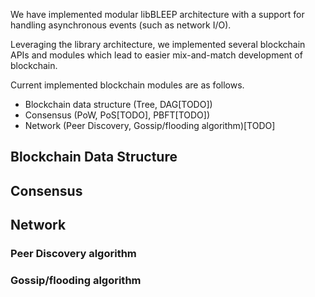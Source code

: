 We have implemented modular libBLEEP architecture with a support for handling asynchronous events (such as network I/O).

Leveraging the library architecture, we implemented several blockchain APIs and modules
which lead to easier mix-and-match development of blockchain.

Current implemented blockchain modules are as follows.

* Blockchain data structure (Tree, DAG[TODO])
* Consensus (PoW, PoS[TODO], PBFT[TODO])
* Network (Peer Discovery, Gossip/flooding algorithm)[TODO]


## Blockchain Data Structure

## Consensus

## Network

### Peer Discovery algorithm
### Gossip/flooding algorithm